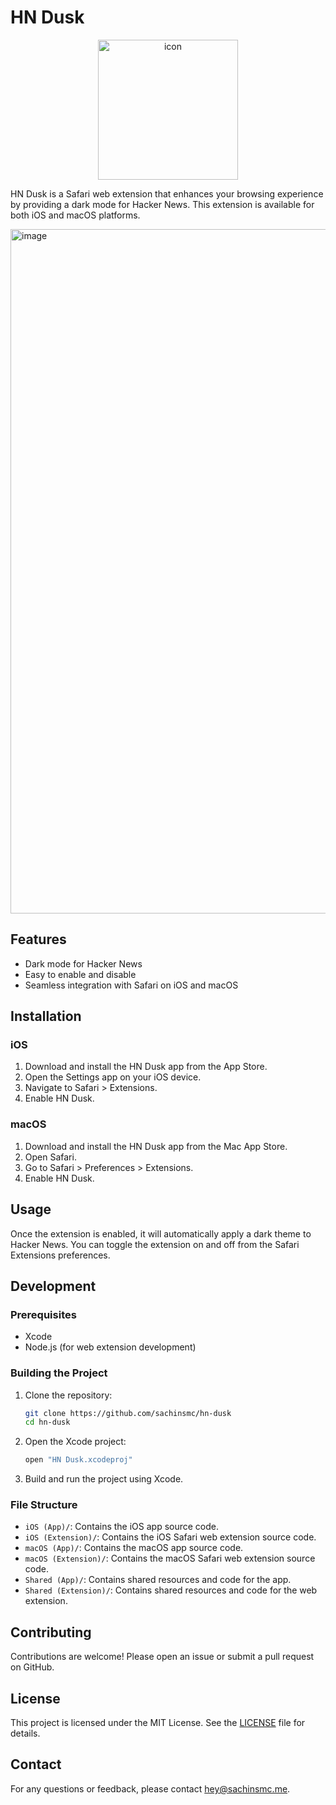 # HN Dusk

<p align="center">
  <img width="224" alt="icon" src="https://github.com/user-attachments/assets/a478f0fc-3eb2-461a-a6d9-347dcdaa2630">
</p>

HN Dusk is a Safari web extension that enhances your browsing experience by providing a dark mode for Hacker News. This extension is available for both iOS and macOS platforms.

<img width="1095" alt="image" src="https://github.com/user-attachments/assets/051dabc7-ce28-464d-9aad-1c0b09564f04">

## Features

- Dark mode for Hacker News
- Easy to enable and disable
- Seamless integration with Safari on iOS and macOS

## Installation

### iOS

1. Download and install the HN Dusk app from the App Store.
2. Open the Settings app on your iOS device.
3. Navigate to Safari > Extensions.
4. Enable HN Dusk.

### macOS

1. Download and install the HN Dusk app from the Mac App Store.
2. Open Safari.
3. Go to Safari > Preferences > Extensions.
4. Enable HN Dusk.

## Usage

Once the extension is enabled, it will automatically apply a dark theme to Hacker News. You can toggle the extension on and off from the Safari Extensions preferences.

## Development

### Prerequisites

- Xcode
- Node.js (for web extension development)

### Building the Project

1. Clone the repository:
    ```sh
    git clone https://github.com/sachinsmc/hn-dusk
    cd hn-dusk
    ```

2. Open the Xcode project:
    ```sh
    open "HN Dusk.xcodeproj"
    ```

3. Build and run the project using Xcode.

### File Structure

- `iOS (App)/`: Contains the iOS app source code.
- `iOS (Extension)/`: Contains the iOS Safari web extension source code.
- `macOS (App)/`: Contains the macOS app source code.
- `macOS (Extension)/`: Contains the macOS Safari web extension source code.
- `Shared (App)/`: Contains shared resources and code for the app.
- `Shared (Extension)/`: Contains shared resources and code for the web extension.

## Contributing

Contributions are welcome! Please open an issue or submit a pull request on GitHub.

## License

This project is licensed under the MIT License. See the [LICENSE](LICENSE) file for details.

## Contact

For any questions or feedback, please contact [hey@sachinsmc.me](mailto:hey@sachinsmc.me).
